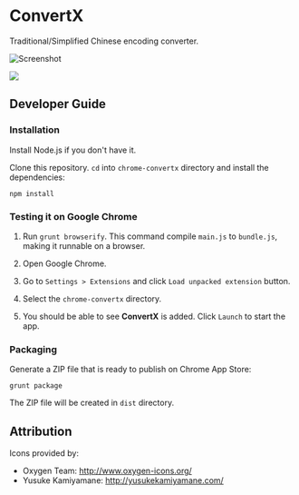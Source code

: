 ConvertX
========

Traditional/Simplified Chinese encoding converter.

![Screenshot](https://raw.github.com/eliangcs/chrome-convertx/master/screenshot.png)

[![](https://developers.google.com/chrome/web-store/images/branding/ChromeWebStore_BadgeWBorder_v2_206x58.png)](https://chrome.google.com/webstore/detail/convertx/cikomljjjpdhmngldoinjdnipbbaaiok)


Developer Guide
---------------

### Installation

Install Node.js if you don't have it.

Clone this repository. `cd` into `chrome-convertx` directory and install the
dependencies:

    npm install


### Testing it on Google Chrome

1. Run `grunt browserify`. This command compile `main.js` to `bundle.js`,
   making it runnable on a browser.

2. Open Google Chrome.

3. Go to `Settings > Extensions` and click `Load unpacked extension` button.

4. Select the `chrome-convertx` directory.

5. You should be able to see **ConvertX** is added. Click `Launch` to start
   the app.


### Packaging

Generate a ZIP file that is ready to publish on Chrome App Store:

    grunt package

The ZIP file will be created in `dist` directory.


Attribution
-----------

Icons provided by:

* Oxygen Team: http://www.oxygen-icons.org/
* Yusuke Kamiyamane: http://yusukekamiyamane.com/

